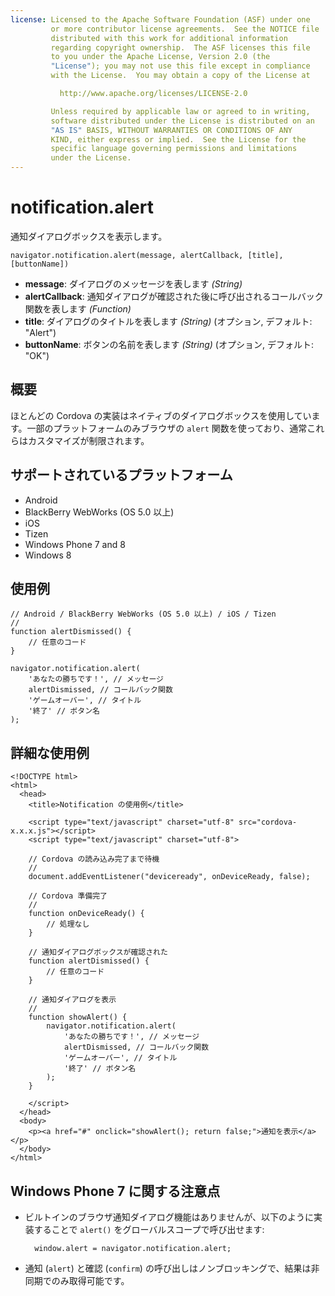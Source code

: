 ```yaml
---
license: Licensed to the Apache Software Foundation (ASF) under one
         or more contributor license agreements.  See the NOTICE file
         distributed with this work for additional information
         regarding copyright ownership.  The ASF licenses this file
         to you under the Apache License, Version 2.0 (the
         "License"); you may not use this file except in compliance
         with the License.  You may obtain a copy of the License at

           http://www.apache.org/licenses/LICENSE-2.0

         Unless required by applicable law or agreed to in writing,
         software distributed under the License is distributed on an
         "AS IS" BASIS, WITHOUT WARRANTIES OR CONDITIONS OF ANY
         KIND, either express or implied.  See the License for the
         specific language governing permissions and limitations
         under the License.
---
```


notification.alert
==================

通知ダイアログボックスを表示します。

    navigator.notification.alert(message, alertCallback, [title], [buttonName])

- __message__: ダイアログのメッセージを表します _(String)_
- __alertCallback__: 通知ダイアログが確認された後に呼び出されるコールバック関数を表します _(Function)_
- __title__: ダイアログのタイトルを表します _(String)_ (オプション, デフォルト: "Alert")
- __buttonName__: ボタンの名前を表します _(String)_ (オプション, デフォルト: "OK")

概要
-----------

ほとんどの Cordova の実装はネイティブのダイアログボックスを使用しています。一部のプラットフォームのみブラウザの `alert` 関数を使っており、通常これらはカスタマイズが制限されます。

サポートされているプラットフォーム
-------------------

- Android
- BlackBerry WebWorks (OS 5.0 以上)
- iOS
- Tizen
- Windows Phone 7 and 8
- Windows 8

使用例
-------------

    // Android / BlackBerry WebWorks (OS 5.0 以上) / iOS / Tizen
    //
    function alertDismissed() {
        // 任意のコード
    }

    navigator.notification.alert(
        'あなたの勝ちです！', // メッセージ
        alertDismissed, // コールバック関数
        'ゲームオーバー', // タイトル
        '終了' // ボタン名
    );

詳細な使用例
------------

    <!DOCTYPE html>
    <html>
      <head>
        <title>Notification の使用例</title>

        <script type="text/javascript" charset="utf-8" src="cordova-x.x.x.js"></script>
        <script type="text/javascript" charset="utf-8">

        // Cordova の読み込み完了まで待機
        //
        document.addEventListener("deviceready", onDeviceReady, false);

        // Cordova 準備完了
        //
        function onDeviceReady() {
            // 処理なし
        }

        // 通知ダイアログボックスが確認された
        function alertDismissed() {
            // 任意のコード
        }

        // 通知ダイアログを表示
        //
        function showAlert() {
            navigator.notification.alert(
                'あなたの勝ちです！', // メッセージ
                alertDismissed, // コールバック関数
                'ゲームオーバー', // タイトル
                '終了' // ボタン名
            );
        }

        </script>
      </head>
      <body>
        <p><a href="#" onclick="showAlert(); return false;">通知を表示</a></p>
      </body>
    </html>

Windows Phone 7 に関する注意点
-------------

- ビルトインのブラウザ通知ダイアログ機能はありませんが、以下のように実装することで `alert()` をグローバルスコープで呼び出せます:

        window.alert = navigator.notification.alert;

- 通知 (`alert`) と確認 (`confirm`) の呼び出しはノンブロッキングで、結果は非同期でのみ取得可能です。
